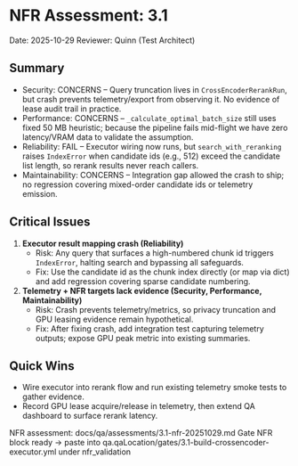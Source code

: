 # NFR Assessment: 3.1

Date: 2025-10-29
Reviewer: Quinn (Test Architect)

## Summary

- Security: CONCERNS – Query truncation lives in `CrossEncoderRerankRun`, but crash prevents telemetry/export from observing it. No evidence of lease audit trail in practice.
- Performance: CONCERNS – `_calculate_optimal_batch_size` still uses fixed 50 MB heuristic; because the pipeline fails mid-flight we have zero latency/VRAM data to validate the assumption.
- Reliability: FAIL – Executor wiring now runs, but `search_with_reranking` raises `IndexError` when candidate ids (e.g., 512) exceed the candidate list length, so rerank results never reach callers.
- Maintainability: CONCERNS – Integration gap allowed the crash to ship; no regression covering mixed-order candidate ids or telemetry emission.

## Critical Issues

1. **Executor result mapping crash (Reliability)**
   - Risk: Any query that surfaces a high-numbered chunk id triggers `IndexError`, halting search and bypassing all safeguards.
   - Fix: Use the candidate id as the chunk index directly (or map via dict) and add regression covering sparse candidate numbering.
2. **Telemetry + NFR targets lack evidence (Security, Performance, Maintainability)**
   - Risk: Crash prevents telemetry/metrics, so privacy truncation and GPU leasing evidence remain hypothetical.
   - Fix: After fixing crash, add integration test capturing telemetry outputs; expose GPU peak metric into existing summaries.

## Quick Wins

- Wire executor into rerank flow and run existing telemetry smoke tests to gather evidence.
- Record GPU lease acquire/release in telemetry, then extend QA dashboard to surface rerank latency.

NFR assessment: docs/qa/assessments/3.1-nfr-20251029.md
Gate NFR block ready → paste into qa.qaLocation/gates/3.1-build-crossencoder-executor.yml under nfr_validation
